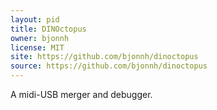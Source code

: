 ```yaml
---
layout: pid
title: DINOctopus
owner: bjonnh
license: MIT
site: https://github.com/bjonnh/dinoctopus
source: https://github.com/bjonnh/dinoctopus
---
```

A midi-USB merger and debugger.

